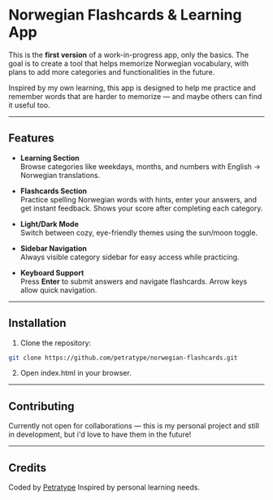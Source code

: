 # Norwegian Flashcards & Learning App

This is the **first version** of a work-in-progress app, only the basics. The goal is to create a tool that helps memorize Norwegian vocabulary, with plans to add more categories and functionalities in the future.

Inspired by my own learning, this app is designed to help me practice and remember words that are harder to memorize — and maybe others can find it useful too.

---

## Features

- **Learning Section**  
  Browse categories like weekdays, months, and numbers with English → Norwegian translations.

- **Flashcards Section**  
  Practice spelling Norwegian words with hints, enter your answers, and get instant feedback. Shows your score after completing each category.

- **Light/Dark Mode**  
  Switch between cozy, eye-friendly themes using the sun/moon toggle.

- **Sidebar Navigation**  
  Always visible category sidebar for easy access while practicing.

- **Keyboard Support**  
  Press **Enter** to submit answers and navigate flashcards. Arrow keys allow quick navigation.

---

## Installation

1. Clone the repository:
```bash
git clone https://github.com/petratype/norwegian-flashcards.git 
```

2. Open index.html in your browser.
 
---

## Contributing

Currently not open for collaborations — this is my personal project and still in development, but i'd love to have them in the future! 

---

## Credits

Coded by [Petratype](https://petratype.github.io/portfolio)
Inspired by personal learning needs.